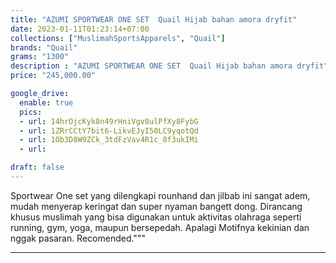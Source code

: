 ```yaml
---
title: "AZUMI SPORTWEAR ONE SET  Quail Hijab bahan amora dryfit"
date: 2023-01-11T01:23:14+07:00
collections: ["MuslimahSportsApparels", "Quail"]
brands: "Quail"
grams: "1300"
description : "AZUMI SPORTWEAR ONE SET  Quail Hijab bahan amora dryfit"
price: "245,000.00"

google_drive:
  enable: true
  pics:
  - url: 14hrOjcKyk8n49rHniVgv8ulPfXy8FybG
  - url: 1ZRrCCtY7bit6-LikvEJyI50LC9yqotQd
  - url: 1Ob3D8W9ZCk_3tdFzVav4R1c_8f3ukIMi
  - url: 

draft: false
---
```


Sportwear One set yang dilengkapi rounhand dan jilbab ini sangat adem, mudah menyerap keringat dan super nyaman bangett dong. Dirancang khusus muslimah yang bisa digunakan untuk aktivitas olahraga seperti running, gym, yoga, maupun bersepedah. Apalagi Motifnya kekinian dan nggak pasaran. Recomended."""

-------------    
 
